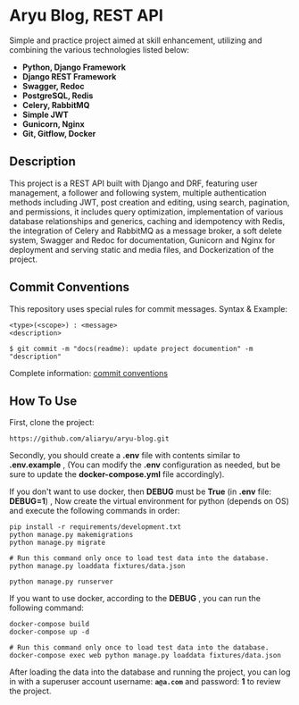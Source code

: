 # Aryu Blog, REST API
Simple and practice project aimed at skill enhancement, utilizing and combining the various technologies listed below:

- **Python, Django Framework**
- **Django REST Framework**
- **Swagger, Redoc**
- **PostgreSQL, Redis**
- **Celery, RabbitMQ**
- **Simple JWT**
- **Gunicorn, Nginx**
- **Git, Gitflow, Docker**

## Description
This project is a REST API built with Django and DRF, featuring user management, a follower and following system, multiple authentication methods including JWT, post creation and editing, using search, pagination, and permissions, it includes query optimization, implementation of various database relationships and generics, caching and idempotency with Redis, the integration of Celery and RabbitMQ as a message broker, a soft delete system, Swagger and Redoc for documentation, Gunicorn and Nginx for deployment and serving static and media files, and Dockerization of the project.

## Commit Conventions
This repository uses special rules for commit messages. Syntax & Example:

    <type>(<scope>) : <message>
    <description>

    $ git commit -m "docs(readme): update project documention" -m "description"

Complete information: [commit conventions](https://github.com/aliaryu/aryu-blog/blob/feature/readme/docs/commit-conventions.md)

## How To Use
First, clone the project:

    https://github.com/aliaryu/aryu-blog.git

Secondly, you should create a **.env** file with contents similar to **.env.example** , (You can modify the **.env** configuration as needed, but be sure to update the **docker-compose.yml** file accordingly).

If you don't want to use docker, then **DEBUG** must be **True** (in **.env** file: **DEBUG=1**) , Now create the virtual environment for python (depends on OS) and execute the following commands in order:

    pip install -r requirements/development.txt
    python manage.py makemigrations
    python manage.py migrate

    # Run this command only once to load test data into the database.
    python manage.py loaddata fixtures/data.json

    python manage.py runserver

If you want to use docker, according to the **DEBUG** , you can run the following command:

    docker-compose build
    docker-compose up -d

    # Run this command only once to load test data into the database.
    docker-compose exec web python manage.py loaddata fixtures/data.json

After loading the data into the database and running the project, you can log in with a superuser account username: **`a@a.com`** and password: **1** to review the project.
